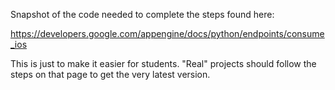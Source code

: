 Snapshot of the code needed to complete the steps found here:

https://developers.google.com/appengine/docs/python/endpoints/consume_ios


This is just to make it easier for students. "Real" projects should follow the steps on that page to get the very latest version.